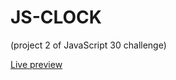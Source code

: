 # JS-CLOCK
(project 2 of JavaScript 30 challenge)

<a href="https://js-clock-20.netlify.app/">Live preview</a>

